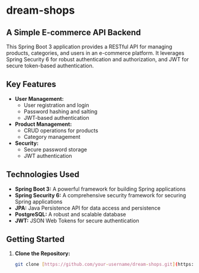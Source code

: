 # dream-shops

## A Simple E-commerce API Backend

This Spring Boot 3 application provides a RESTful API for managing products, categories, and users in an e-commerce platform. It leverages Spring Security 6 for robust authentication and authorization, and JWT for secure token-based authentication.

## Key Features

* **User Management:**
    * User registration and login
    * Password hashing and salting
    * JWT-based authentication
* **Product Management:**
    * CRUD operations for products
    * Category management
* **Security:**
    * Secure password storage
    * JWT authentication

## Technologies Used

* **Spring Boot 3:** A powerful framework for building Spring applications
* **Spring Security 6:** A comprehensive security framework for securing Spring applications
* **JPA:** Java Persistence API for data access and persistence
* **PostgreSQL:** A robust and scalable database
* **JWT:** JSON Web Tokens for secure authentication

## Getting Started

1. **Clone the Repository:**
   ```bash
   git clone [https://github.com/your-username/dream-shops.git](https://github.com/your-username/dream-shops.git)
